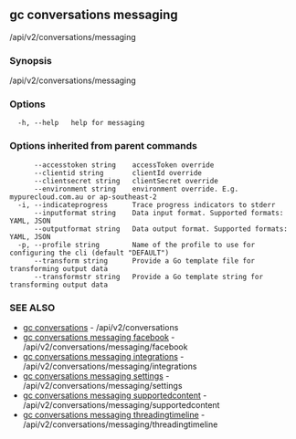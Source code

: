 ## gc conversations messaging

/api/v2/conversations/messaging

### Synopsis

/api/v2/conversations/messaging

### Options

```
  -h, --help   help for messaging
```

### Options inherited from parent commands

```
      --accesstoken string    accessToken override
      --clientid string       clientId override
      --clientsecret string   clientSecret override
      --environment string    environment override. E.g. mypurecloud.com.au or ap-southeast-2
  -i, --indicateprogress      Trace progress indicators to stderr
      --inputformat string    Data input format. Supported formats: YAML, JSON
      --outputformat string   Data output format. Supported formats: YAML, JSON
  -p, --profile string        Name of the profile to use for configuring the cli (default "DEFAULT")
      --transform string      Provide a Go template file for transforming output data
      --transformstr string   Provide a Go template string for transforming output data
```

### SEE ALSO

* [gc conversations](gc_conversations.html)	 - /api/v2/conversations
* [gc conversations messaging facebook](gc_conversations_messaging_facebook.html)	 - /api/v2/conversations/messaging/facebook
* [gc conversations messaging integrations](gc_conversations_messaging_integrations.html)	 - /api/v2/conversations/messaging/integrations
* [gc conversations messaging settings](gc_conversations_messaging_settings.html)	 - /api/v2/conversations/messaging/settings
* [gc conversations messaging supportedcontent](gc_conversations_messaging_supportedcontent.html)	 - /api/v2/conversations/messaging/supportedcontent
* [gc conversations messaging threadingtimeline](gc_conversations_messaging_threadingtimeline.html)	 - /api/v2/conversations/messaging/threadingtimeline


